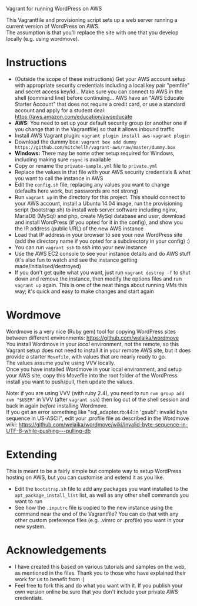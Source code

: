 Vagrant for running WordPress on AWS

This Vagrantfile and provisioning script sets up a web server running a current version of WordPress on AWS.  
The assumption is that you'll replace the site with one that you develop locally (e.g. using wordmove).

Instructions
============

* (Outside the scope of these instructions) Get your AWS account setup with appropriate security credentials including a local key pair "pemfile" and secret access key/id...  Make sure you can connect to AWS in the shell (command line) before continuing... AWS have an "AWS Educate Starter Account" that does not require a credit card, or use a standard account and apply for a student deal: https://aws.amazon.com/education/awseducate
* **AWS:** You need to set up your default security group (or another one if you change that in the Vagrantfile) so that it allows inbound traffic
* Install AWS Vagrant plugin: `vagrant plugin install aws-vagrant plugin`
* Download the dummy box: `vagrant box add dummy https://github.com/mitchellh/vagrant-aws/raw/master/dummy.box`
* **Windows:** There may be some other setup required for Windows, including making sure `rsync` is available
* Copy or rename the `private-sample.yml` file to `private.yml`
* Replace the values in that file with your AWS security credentials & what you want to call the instance in AWS
* Edit the `config.sh` file, replacing any values you want to change (defaults here work, but passwords are not strong)
* Run `vagrant up` in the directory for this project. This should connect to your AWS account, install a Ubuntu 14.04 image, run the provisioning script (bootstrap.sh) to install web server software including nginx, MariaDB (MySql) and php, create MySql database and user, download and install WordPress (if you opted for it in the config), and show you the IP address (public URL) of the new AWS instance
* Load that IP address in your browser to see your new WordPress site (add the directory name if you opted for a subdirectory in your config) :)
* You can run `vagrant ssh` to ssh into your new instance
* Use the AWS EC2 console to see your instance details and do AWS stuff (it's also fun to watch and see the instance getting made/initialised/destroyed)
* If you don't get quite what you want, just run `vagrant destroy -f` to shut down and remove the instance, then modify the options files and run `vagrant up` again.  This is one of the neat things about running VMs this way; it's quick and easy to make changes and start again

Wordmove
========

Wordmove is a very nice (Ruby gem) tool for copying WordPress sites between different environments:  https://github.com/welaika/wordmove  
You install Wordmove in your _local_ environment, not the remote, so this Vagrant setup does not need to install it in your remote AWS site, but it does provide a starter `Movefile`, with values that are nearly ready to go.  
The values assume you're using VVV locally.  
Once you have installed Wordmove in your local environment, and setup your AWS site, copy this Movefile into the root folder of the WordPress install you want to push/pull, then update the values.

Note: if you are using VVV (with ruby 2.4), you need to run `rvm group add rvm "$USER"` in VVV (after `vagrant ssh`) then log out of the shell session and back in again _before_ installing Wordmove.  
If you get an error something like "sql_adapter.rb:44:in 'gsub!': invalid byte sequence in US-ASCII", edit your .profile file as described in the Wordmove wiki: https://github.com/welaika/wordmove/wiki/invalid-byte-sequence-in-UTF-8-while-pushing---pulling-db

Extending
=========

This is meant to be a fairly simple but complete way to setup WordPress hosting on AWS, but you can customise and extend it as you like.  

* Edit the `bootstrap.sh` file to add any packages you want installed to the `apt_package_install_list` list, as well as any other shell commands you want to run
* See how the `.inputrc` file is copied to the new instance using the command near the end of the Vagrantfile?  You can do that with any other custom preference files (e.g. .vimrc or .profile) you want in your new system.

Acknowledgements
================

* I have created this based on various tutorials and samples on the web, as mentioned in the files. Thank you to those who have explained their work for us to benefit from :)
* Feel free to fork this and do what you want with it. If you publish your own version online be sure that you don't include your private AWS credentials.
